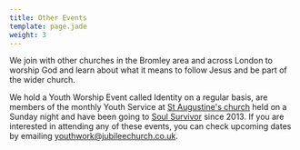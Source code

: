 ```yaml
---
title: Other Events
template: page.jade
weight: 3
---
```


We join with other churches in the Bromley area and across London to worship God and learn about what it means to follow Jesus and be part of the wider church.

We hold a Youth Worship Event called Identity on a regular basis, are members of the monthly Youth Service at [St Augustine's church](http://www.st-augustines.org.uk/) held on a Sunday night and have been going to [Soul Survivor](www.soulsurvivor.com/uk) since 2013. If you are interested in attending any of these events, you can check upcoming dates by emailing [youthwork@jubileechurch.co.uk](mailto:youthwork@jubileechurch.co.uk).